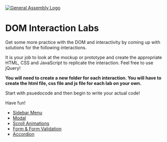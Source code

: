 [![General Assembly Logo](https://camo.githubusercontent.com/1a91b05b8f4d44b5bbfb83abac2b0996d8e26c92/687474703a2f2f692e696d6775722e636f6d2f6b6538555354712e706e67)](https://generalassemb.ly)

# DOM Interaction Labs
Get some more practice with the DOM and interactivity by coming up with solutions for the following interactions. 

It is your job to look at the mockup or prototype and create the appropriate HTML, CSS and JavaScript to replicate the interaction. Feel free to use jQuery!

**You will need to create a new folder for each interaction. You will have to create the html file, css file and js file for each lab on your own.**

Start with psuedocode and then begin to write your actual code!

Have fun!

- [Sidebar Menu](https://saraheholden.com/fewd53/classes/week_07/sidebar_menu/#)
- [Modal](http://madeline-omoore.com/FEWD_JAN/week_8/13_interactions/solutions/modal_window_solution/)
- [Scroll Animations](https://scrollmations.madeline.vercel.app/)
- [Form & Form Validation](https://contact-form-ashy.vercel.app/)
- [Accordion](https://accordion-ashy.vercel.app/)
